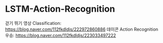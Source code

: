 # LSTM-Action-Recognition
걷기 뛰기 영상 Classification: https://blog.naver.com/112fkdldjs/222972860886
데이콘 Action Recognition 우승: https://blog.naver.com/112fkdldjs/223033497222
